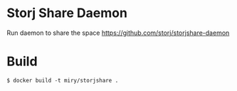 # Storj Share Daemon

Run daemon to share the space https://github.com/storj/storjshare-daemon

# Build

```shell
$ docker build -t miry/storjshare .
```
